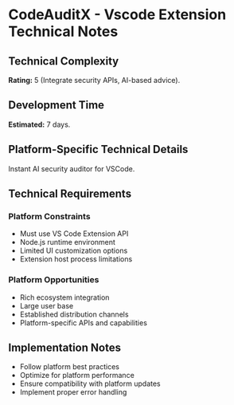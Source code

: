 # CodeAuditX - Vscode Extension Technical Notes

## Technical Complexity
**Rating:** 5 (Integrate security APIs, AI-based advice).

## Development Time
**Estimated:** 7 days.

## Platform-Specific Technical Details
Instant AI security auditor for VSCode.

## Technical Requirements

### Platform Constraints
- Must use VS Code Extension API
- Node.js runtime environment
- Limited UI customization options
- Extension host process limitations

### Platform Opportunities
- Rich ecosystem integration
- Large user base
- Established distribution channels
- Platform-specific APIs and capabilities

## Implementation Notes
- Follow platform best practices
- Optimize for platform performance
- Ensure compatibility with platform updates
- Implement proper error handling
